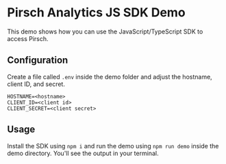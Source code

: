 # Pirsch Analytics JS SDK Demo

This demo shows how you can use the JavaScript/TypeScript SDK to access Pirsch.

## Configuration

Create a file called `.env` inside the demo folder and adjust the hostname, client ID, and secret.

```
HOSTNAME=<hostname>
CLIENT_ID=<client id>
CLIENT_SECRET=<client secret>
```

## Usage

Install the SDK using `npm i` and run the demo using `npm run demo` inside the demo directory. You'll see the output in your terminal.
